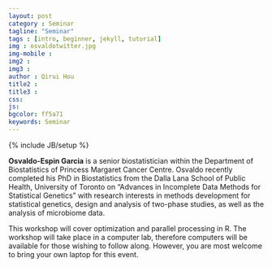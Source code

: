 ```yaml
---
layout: post
category : Seminar
tagline: "Seminar"
tags : [intro, beginner, jekyll, tutorial]
img : osvaldotwitter.jpg
img-mobile :
img2 :
img3 :
author : Qirui Hou
title2 :
title3 :
css:
js:
bgcolor: ff5a71
keywords: Seminar
---
```


{% include JB/setup %}


**Osvaldo-Espin Garcia** is a senior biostatistician within the Department of Biostatistics of Princess Margaret Cancer Centre. Osvaldo recently completed his PhD in Biostatistics from the Dalla Lana School of Public Health, University of Toronto on “Advances in Incomplete Data Methods for Statistical Genetics” with research interests in methods development for statistical genetics, design and analysis of two-phase studies, as well as the analysis of microbiome data.

This workshop will cover optimization and parallel processing in R. The workshop will take place in a computer lab, therefore computers will be available for those wishing to follow along. However, you are most welcome to bring your own laptop for this event.
